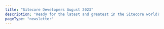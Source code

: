 ```yaml
---
title: "Sitecore Developers August 2023"
description: "Ready for the latest and greatest in the Sitecore world? We've got all the latest news, updates, and industry trends straight from our Sitecore community."
pageType: "newsletter"
---
```

<NewsletterStory
      title="Registration Open for SUGCON North America"
      copy="Registration is now open for SUGCON NA in Minneapolis on October 5th and 6th, a highly anticipated event that is expecting a turnout of over 300 attendees. Take a look at the exciting lineup of sessions and secure your spot today for this exceptional opportunity to connect and learn in the Sitecore community."
      image="https://go.sitecore.com/l/857953/2023-09-28/twtvfj/857953/16959535560sPQuRVH/74236ffd_95f2_4007_a398_cefd16a76b60.png"
      linkText="Register now"
      linkHref="https://na.sugcon.events/"
      variant="full-width"    />
<NewsletterStory 
      title="Transition of Sitecore public feeds from MyGet to NuGet"
      copy="Sitecore will transition its public feed from sitecore.myget.org to a new feed provider. Along with this change, Sitecore's custom NPM feed will move public NPM provider. Sitecore recommends updating build scripts to use the new public feeds to avoid interruptions after November 30."
      image=""
      linkText="Read now"
      linkHref="https://support.sitecore.com/kb?id=kb_article_view&sysparm_article=KB1002999"
    />
<NewsletterStory 
      title="XM Cloud: Work with GraphQL in your local environment"
      copy="Learn how to work with GraphQL in a local environment when using XM Cloud in Sitecore, highlighting the challenges and solutions of retrieving content from the content tree and testing queries in a development environment."
      image=""
      linkText="Read now"
      linkHref="https://sitecoretek.wordpress.com/2023/08/28/xm-cloud-how-to-work-with-graphql-in-your-local-environment/"
    />
<NewsletterStory 
      title="XM Cloud Tutorials - Analyze Phase #2"
      copy="In the XM Cloud tutorial series Developer Advocate Sebastian Winter is going into the Analyze Phase. Since XM Cloud offers a lot of functionality out of the box, we need to understand what we can use and recommended practices to get the best solution."
      image=""
      linkText="Watch now"
      linkHref="https://www.youtube.com/watch?v=6WMzaK-3swI"
    />
<NewsletterStory 
      title="Sitecore Personalize: Triggering Email Sends via Salesforce Marketing Cloud"
      copy="This video demonstrates the powerful capabilities of Sitecore Personalize, as it creates a Triggered Experience based on a Decision Model and executes it independently within Sitecore Personalize."
      linkText="Watch now"
      linkHref="https://www.youtube.com/watch?v=zjXr7BN5-NM"
    />
<NewsletterStory 
      title="Sitecore Unplugged - A Candid Conversation with Pieter Brinkman"
      copy="In this episode we cover various topics, including generative AI, the composable trend, and Sitecore's commitment to enhancing the developer experience. Additionally, there is a fun session of rapid-fire questions to get to know Pieter beyond his role at Sitecore."
      image=""
      linkText="Watch now"
      linkHref="https://www.youtube.com/watch?v=JsKBvRnbgv4"
    />
<NewsletterStory 
      title="Sitecore launches enhanced documentation site"
      copy="Sitecore has just launched its new Documentation Site, featuring a fresh design, enhanced navigation, and a sleek dark mode. Experience seamless access on your phone or tablet with its responsive design. Don't miss out, check it out now!"
      image=""
      linkText="See it now"
      linkHref="https://doc.sitecore.com/"
    />
<NewsletterStory 
      title="Diving into Web Components with XM Cloud Component Builder"
      copy="Explore the use of Web Components with the XM Cloud Component Builder, which enables me as a developer to build modular and reusable UI components for web applications. Learn about the benefits of Web Components, including encapsulation, reusability, and framework agnosticism, and more."
      image=""
      linkText="Read now"
      linkHref="https://thetombomb.com/posts/web-components-sitecore-components"
    />
<NewsletterStory 
      title="Improve your Sitecore Search Development Experience"
      copy="Learn a step-by-step guide on how to provide website markup, document extractor code, and run the extractor on the tool and copy the code back to Sitecore Search. Along with various helpful code snippets and debugging tips."
      image=""
      linkText="Read now"
      linkHref="https://www.studert.com/improve-your-sitecore-search-development-experience/"
    />
<NewsletterStory 
      title="Create a Local Chat Assistant with Open AI and Microsoft Chat Copilot "
      copy="Discover how to create a local chat assistant using the free, open-source repository Microsoft Chat Copilot to integrate with Open AI. Learn about setting up the repository, obtaining an API key, and configuring the chat interface with Open AI, and offers potential enhancements for further development."
      image=""
      linkText="Read now"
      linkHref="https://dylanyoung.dev/insights/create-a-local-chat-assistant-with-openai-and-microsoft-chat-copilot/"
    />
<NewsletterStory 
      title="Learn Sitecore XM Cloud with me – Part 2"
      copy="Explore this step-by-step guide on creating a Sitecore XM Cloud project and site through the XM Cloud Deploy App. Learn project and site creation, viewing the site in the Content Editor, and deploying it to Vercel for hosting."
      image=""
      linkText="Read now"
      linkHref="https://rinkusitecore.wordpress.com/2023/08/12/learn-sitecore-xm-cloud-with-me-part2/"
    />
<NewsletterStory 
      title="Building Your First Component in XM Cloud Component Builder"
      copy="Developer Advocate Thomas Desmond demonstrates designing a responsive component from scratch using XM Cloud Component Builder. By leveraging modular design principles, Component Builder makes it easier for content authors, UX designers, and marketers to work in parallel to create on-brand digital experiences that resonate with their customers."
      image=""
      linkText="Watch now"
      linkHref="https://www.youtube.com/watch?v=zfD6oaifp_g"
    />